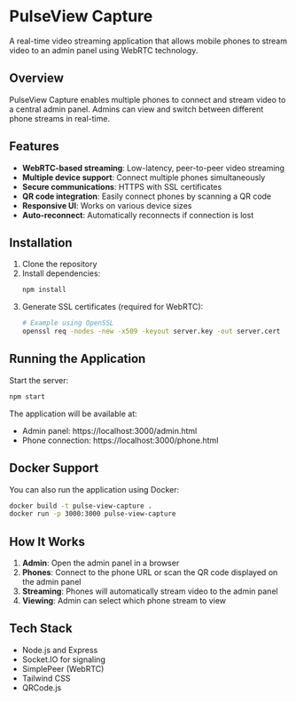 # PulseView Capture

A real-time video streaming application that allows mobile phones to stream video to an admin panel using WebRTC technology.

## Overview

PulseView Capture enables multiple phones to connect and stream video to a central admin panel. Admins can view and switch between different phone streams in real-time.

## Features

- **WebRTC-based streaming**: Low-latency, peer-to-peer video streaming
- **Multiple device support**: Connect multiple phones simultaneously
- **Secure communications**: HTTPS with SSL certificates
- **QR code integration**: Easily connect phones by scanning a QR code
- **Responsive UI**: Works on various device sizes
- **Auto-reconnect**: Automatically reconnects if connection is lost

## Installation

1. Clone the repository
2. Install dependencies:
   ```bash
   npm install
   ```
3. Generate SSL certificates (required for WebRTC):
   ```bash
   # Example using OpenSSL
   openssl req -nodes -new -x509 -keyout server.key -out server.cert
   ```

## Running the Application

Start the server:
```bash
npm start
```

The application will be available at:
- Admin panel: https://localhost:3000/admin.html
- Phone connection: https://localhost:3000/phone.html

## Docker Support

You can also run the application using Docker:

```bash
docker build -t pulse-view-capture .
docker run -p 3000:3000 pulse-view-capture
```

## How It Works

1. **Admin**: Open the admin panel in a browser
2. **Phones**: Connect to the phone URL or scan the QR code displayed on the admin panel
3. **Streaming**: Phones will automatically stream video to the admin panel
4. **Viewing**: Admin can select which phone stream to view

## Tech Stack

- Node.js and Express
- Socket.IO for signaling
- SimplePeer (WebRTC)
- Tailwind CSS
- QRCode.js

